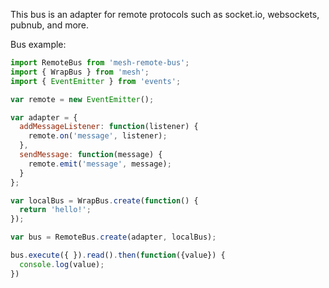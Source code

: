 This bus is an adapter for remote protocols such as socket.io, websockets, pubnub, and more. 

Bus example:

```javascript
import RemoteBus from 'mesh-remote-bus';
import { WrapBus } from 'mesh';
import { EventEmitter } from 'events';

var remote = new EventEmitter();

var adapter = {
  addMessageListener: function(listener) {
    remote.on('message', listener);
  },
  sendMessage: function(message) {
    remote.emit('message', message);
  }
};

var localBus = WrapBus.create(function() {
  return 'hello!';
});

var bus = RemoteBus.create(adapter, localBus);

bus.execute({ }).read().then(function({value}) {
  console.log(value);
})
```
